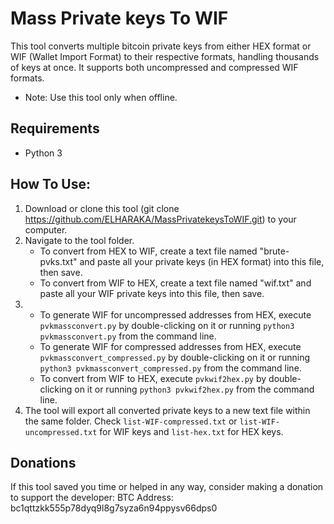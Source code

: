 # Mass Private keys To WIF
This tool converts multiple bitcoin private keys from either HEX format or WIF (Wallet Import Format) to their respective formats, handling thousands of keys at once. It supports both uncompressed and compressed WIF formats.
* Note: Use this tool only when offline.

## Requirements
- Python 3

## How To Use:
1) Download or clone this tool (git clone https://github.com/ELHARAKA/MassPrivatekeysToWIF.git) to your computer.
2) Navigate to the tool folder.
   - To convert from HEX to WIF, create a text file named "brute-pvks.txt" and paste all your private keys (in HEX format) into this file, then save.
   - To convert from WIF to HEX, create a text file named "wif.txt" and paste all your WIF private keys into this file, then save.
3)
    - To generate WIF for uncompressed addresses from HEX, execute `pvkmassconvert.py` by double-clicking on it or running `python3 pvkmassconvert.py` from the command line.
    - To generate WIF for compressed addresses from HEX, execute `pvkmassconvert_compressed.py` by double-clicking on it or running `python3 pvkmassconvert_compressed.py` from the command line.
    - To convert from WIF to HEX, execute `pvkwif2hex.py` by double-clicking on it or running `python3 pvkwif2hex.py` from the command line.
4) The tool will export all converted private keys to a new text file within the same folder. Check `list-WIF-compressed.txt` or `list-WIF-uncompressed.txt` for WIF keys and `list-hex.txt` for HEX keys.

## Donations
If this tool saved you time or helped in any way, consider making a donation to support the developer:
BTC Address: bc1qttzkk555p78dyq9l8g7syza6n94ppysv66dps0
